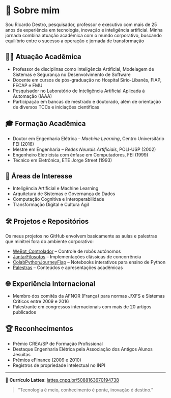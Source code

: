 # 👋 Sobre mim

Sou Ricardo Destro, pesquisador, professor e executivo com mais de 25 anos de experiência em tecnologia, inovação e inteligência artificial. Minha jornada combina atuação acadêmica com o mundo corporativo, buscando equilíbrio entre o sucesso a operação e jornada de transformação

## 👨‍🏫 Atuação Acadêmica

- Professor de disciplinas como Inteligência Artificial, Modelagem de Sistemas e Segurança no Desenvolvimento de Software
- Docente em cursos de pós-graduação no Hospital Sírio-Libanês, FIAP, FECAP e FMU
- Pesquisador no Laboratório de Inteligência Artificial Aplicada à Automação (IAAA)
- Participação em bancas de mestrado e doutorado, além de orientação de diversos TCCs e iniciações científicas


## 🎓 Formação Acadêmica

- Doutor em Engenharia Elétrica – *Machine Learning*, Centro Universitário FEI (2016)
- Mestre em Engenharia – *Redes Neurais Artificiais*, POLI-USP (2002)
- Engenheiro Eletricista com ênfase em Computadores, FEI (1999)
- Técnico em Eletrônica, ETE Jorge Street (1993)

## 🧠 Áreas de Interesse

- Inteligência Artificial e Machine Learning
- Arquitetura de Sistemas e Governança de Dados
- Computação Cognitiva e Interoperabilidade
- Transformação Digital e Cultura Ágil

## 🛠️ Projetos e Repositórios

Os meus projetos no GitHub envolvem basicamente as aulas e palestras que minitrei fora do ambiente corporativo:

- [WeBot_Controlador](https://github.com/rdestro/WeBot_Controlador) – Controle de robôs autônomos
- [JantarFilosofos](https://github.com/rdestro/JantarFilosofos) – Implementações clássicas de concorrência
- [ColabPythonJourneyFiap](https://github.com/rdestro/ColabPythonJourneyFiap) – Notebooks interativos para ensino de Python
- [Palestras](https://github.com/rdestro/Palestras) – Conteúdos e apresentações acadêmicas

## 🌐 Experiência Internacional

- Membro dos comitês da AFNOR (França) para normas J/XFS e Sistemas Críticos entre 2009 e 2016
- Palestrante em congressos internacionais com mais de 20 artigos publicados


## 🏆 Reconhecimentos

- Prêmio CREA/SP de Formação Profissional
- Destaque Engenharia Elétrica pela Associação dos Antigos Alunos Jesuítas
- Prêmios eFinance (2009 e 2010)
- Registros de propriedade intelectual no INPI

---

🔗 **Currículo Lattes**: [lattes.cnpq.br/5088163670194738](http://lattes.cnpq.br/5088163670194738)


> “Tecnologia é meio, conhecimento é ponte, inovação é destino.”



<!--
**rdestro/rdestro** is a ✨ _special_ ✨ repository because its `README.md` (this file) appears on your GitHub profile.

Here are some ideas to get you started:

- 🔭 I’m currently working on ...
- 🌱 I’m currently learning ...
- 👯 I’m looking to collaborate on ...
- 🤔 I’m looking for help with ...
- 💬 Ask me about ...
- 📫 How to reach me: ...
- 😄 Pronouns: ...
- ⚡ Fun fact: ...
-->
